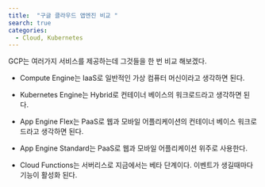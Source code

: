 ```yaml
---
title:  "구글 클라우드 앱엔진 비교 "
search: true
categories: 
  - Cloud, Kubernetes
---
```

GCP는 여러가지 서비스를 제공하는데 그것들을 한 번 비교 해보겠다.

- Compute Engine는 IaaS로 일반적인 가상 컴퓨터 머신이라고 생각하면 된다.

- Kubernetes Engine는 Hybrid로 컨테이너 베이스의 워크로드라고 생각하면 된다.

- App Engine Flex는 PaaS로 웹과 모바일 어플리케이션의 컨테이너 베이스 워크로드라고 생각하면 된다. 

- App Engine Standard는 PaaS로 웹과 모바일 어플리케이션 위주로 사용한다.
    
- Cloud Functions는 서버리스로 지금에서는 베타 단계이다. 이벤트가 생길때마다 기능이 활성화 된다.